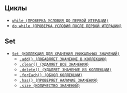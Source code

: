 <style>
  * {
    user-select: none;
  }
</style>

## Циклы

- [`while (ПРОВЕРКА УСЛОВИЯ ДО ПЕРВОЙ ИТЕРАЦИИ)`](./JS/ЦИКЛЫ/while.md)
- [`do while (ПРОВЕРКА УСЛОВИЯ ПОСЛЕ ПЕРВОЙ ИТЕРАЦИИ)`](<./JS/ЦИКЛЫ/do while.md>)

## Set

- [`Set (КОЛЛЕКЦИЯ ДЛЯ ХРАНЕНИЯ УНИКАЛЬНЫХ ЗНАЧЕНИЙ)`](./JS/SET/Set.md)
  - [`.add() (ДОБАВЛЯЕТ ЗНАЧЕНИЕ В КОЛЛЕКЦИЮ)`](<./JS/SET/add().md>)
  - [`.clear() (УДАЛЯЕТ ВСЕ ЗНАЧЕНИЯ)`](<./JS/SET/clear().md>)
  - [`.delete() (УДАЛЯЕТ ЗНАЧЕНИЕ ИЗ КОЛЛЕКЦИИ)`](<./JS/SET/delete().md>)
  - [`.forEach() (ОБХОД КОЛЛЕКЦИИ)`](<./JS/SET/forEach().md>)
  - [`.has() (ПРОВЕРЯЕТ НАЛИЧИЕ ЗНАЧЕНИЯ)`](<./JS/SET/has().md>)
  - [`.size (КОЛИЧЕСТВО ЗНАЧЕНИЙ)`](./JS/SET/size.md)
